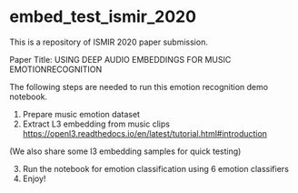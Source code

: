 # embed_test_ismir_2020
This is a repository of ISMIR 2020 paper submission. 

Paper Title: USING DEEP AUDIO EMBEDDINGS FOR MUSIC EMOTIONRECOGNITION

The following steps are needed to run this emotion recognition demo notebook.

1. Prepare music emotion dataset
2. Extract L3 embedding from music clips
https://openl3.readthedocs.io/en/latest/tutorial.html#introduction

(We also share some l3 embedding samples for quick testing)

3. Run the notebook for emotion classification using 6 emotion classifiers
4. Enjoy!

